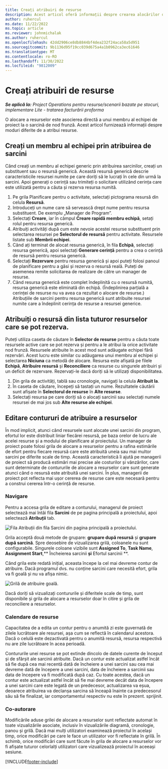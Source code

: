 ```yaml
---
title: Creați atribuiri de resurse
description: Acest articol oferă informații despre crearea alocărilor de resurse generice și numite.
author: ruhercul
ms.date: 11/22/2022
ms.topic: article
ms.reviewer: johnmichalak
ms.author: ruhercul
ms.openlocfilehash: 42dd2906ce8db8844bf4dea232f24aca58a5d951
ms.sourcegitcommit: 9b1136d95f19cc039d675a4a1b0962ca3ec61646
ms.translationtype: MT
ms.contentlocale: ro-RO
ms.lasthandoff: 11/30/2022
ms.locfileid: "9812009"
---
```

# <a name="create-resource-assignments"></a>Creați atribuiri de resurse

_**Se aplică la:** Project Operations pentru resurse/scenarii bazate pe stocuri, implementare Lite - tratarea facturării proforma_


O alocare a resurselor este asocierea directă a unui membru al echipei de proiect la o sarcină de nod frunză. Acest articol furnizează informații despre moduri diferite de a atribui resurse.

## <a name="create-a-generic-team-member-through-task-assignment"></a>Creați un membru al echipei prin atribuirea de sarcini


Când creați un membru al echipei generic prin atribuirea sarcinilor, creați un substituent sau o resursă generică. Această resursă generică descrie caracteristicile resursei numite pe care doriți să le lucrați în cele din urmă la sarcini. Apoi generați o cerință sau trimiteți o solicitare utilizând cerința care este utilizată pentru a căuta și rezerva resursa numită.

1. Pe grila Planificare pentru o activitate, selectați pictograma resursă din celula **Resursă**.
2. Introduceți un nume care să servească drept nume pentru resursa substituent. De exemplu „Manager de Program”.
3. Selectați **Creare**, iar în câmpul **Creare rapidă membru echipă**, setați rolul pentru resursa generică.
4. Atribuiți activități după cum este nevoie acestei resurse substituent prin selectarea resursei pe **Selectorul de resursă** pentru activitate. Resursele listate sub **Membrii echipei**.
5. Când ați terminat de alocat resursa generică, în fila **Echipă**, selectați resursa generică, apoi selectați **Generare cerință** pentru a crea o cerință de resursă pentru resursa generică.
6. Selectați **Rezervare** pentru resursa generică și apoi puteți folosi panoul de planificare pentru a găsi și rezerva o resursă reală. Puteți de asemenea remite solicitarea de realizare de către un manager de resurse.
7. Când resursa generică este complet îndeplinită cu o resursă numită, resursa generică este eliminată din echipă. (Îndeplinirea parțială a cerinței de resurse nu va avea ca rezultat o alocare de resurse.) Atribuțiile de sarcini pentru resursa generică sunt atribuite resursei numite care a îndeplinit cerința de resurse a resursei generice.

## <a name="assign-a-named-resource-from-the-list-of-all-bookable-resources"></a>Atribuiți o resursă din lista tuturor resurselor care se pot rezerva.

Puteți utiliza caseta de căutare în **Selector de resurse** pentru a căuta toate resursele active care se pot rezerva și pentru a le atribui la orice activitate nod frunză. Resursele atribuite în acest mod sunt adăugate echipei fără rezervări. Acest lucru este similar cu adăugarea unui membru al echipei și selectarea **Niciuna** ca metodă de alocare. Resursa este afișată pe filele **Echipă**, **Atribuire resursă** și **Reconciliere** ca resurse cu singurele atribuiri și un deficit de rezervare. Rezervați-le dacă doriți să le utilizați disponibilitatea.

1. Din grila de activități, tablă sau cronologie, navigați la celula **Atribuit la**.
2. În caseta de căutare, începeți să tastați un nume. Rezultatele căutării sunt afișate în **Selectorul de resurse** în **Alte resurse**.
3. Selectați resursa pe care doriți să o alocați sarcinii sau selectați numele resursei de mai jos sub **Alte resurse ale echipei**.

## <a name="editing-resource-assignment-contours"></a>Editare contururi de atribuire a resurselor

În mod implicit, atunci când resursele sunt alocate unei sarcini din program, efortul lor este distribuit liniar fiecărei resursă, pe baza orelor de lucru ale acelei resurse și a modului de planificare al proiectului. Un manager de proiect poate folosi grila de alocare a resurselor pentru a rafina estimările de efort pentru fiecare resursă care este atribuită uneia sau mai multor sarcini pe diferite scale de timp. Această caracteristică îi ajută pe managerii de proiect să producă estimări mai precise ale costurilor și vânzărilor, care sunt determinate de contururile de alocare a resurselor care sunt generate atunci când o resursă este atribuită unei sarcini. În plus, managerii de proiect pot reflecta mai ușor cererea de resurse care este necesară pentru a construi cererea într-o cerință de resurse.

### <a name="navigation"></a>Navigare

Pentru a accesa grila de editare a conturului, managerul de proiect selectează mai întâi fila **Sarcini** de pe pagina principală a proiectului, apoi selectează **Atribuții** tab.

![Fila Atribuții din fila Sarcini din pagina principală a proiectului.](media/AssignmentGrid.png)

Grila acceptă două metode de grupare: **grupare după resursă** și **grupare după sarcină**. Spre deosebire de vizualizarea grilă, coloanele nu sunt configurabile. Singurele coloane vizibile sunt **Assigned To**, **Task Name**, **Assignment Start**,** Încheierea sarcinii **și** Efortul sarcinii **.

Când grila este redată inițial, aceasta începe la cel mai devreme contur de atribuire. Dacă programul dvs. nu conține sarcini care necesită efort, grila va fi goală și nu va afișa nimic.

![Grilă de atribuire goală.](media/emptyassignmentgrid.png)

Dacă doriți să vizualizați contururile și diferitele scale de timp, sunt disponibile și grila de alocare a resurselor doar în citire și grila de reconciliere a resurselor.

### <a name="resource-calendars"></a>Calendare de resurse

Capacitatea de a edita un contur pentru o anumită zi este guvernată de zilele lucrătoare ale resursei, așa cum se reflectă în calendarul acestora. Dacă o celulă este dezactivată pentru o anumită resursă, resursa respectivă nu are zile lucrătoare în acea perioadă.

Contururile unei resurse se pot extinde dincolo de datele curente de început și de sfârșit ale sarcinii atribuite. Dacă un contur este actualizat astfel încât să fie după cea mai recentă dată de încheiere a unei sarcini sau cea mai devreme dată de începere a unei sarcini, data de încheiere a sarcinii sau data de începere va fi modificată după caz. Cu toate acestea, dacă un contur este actualizat astfel încât să fie mai devreme decât data de începere a unei sarcini care este legată de un predecesor, actualizarea va eșua, deoarece atribuirea va declanșa sarcina să înceapă înainte ca predecesorul său să fie finalizat, iar comportamentul respectiv nu este în prezent. sprijinit.

### <a name="co-authoring"></a>Co-autorare

Modificările aduse grilei de alocare a resurselor sunt reflectate automat în toate vizualizările asociate, inclusiv în vizualizările diagramă, cronologie, panou și grilă. Dacă mai mulți utilizatori examinează proiectul în același timp, orice modificări pe care le face un utilizator vor fi reflectate în grilă. În schimb, orice modificări care sunt făcute în grila de alocare a resurselor vor fi afișate tuturor celorlalți utilizatori care vizualizează proiectul în aceeași sesiune.

[!INCLUDE[footer-include](../includes/footer-banner.md)]
